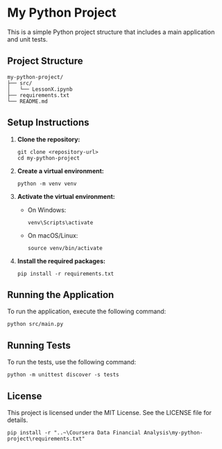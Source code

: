 # My Python Project

This is a simple Python project structure that includes a main application and unit tests.

## Project Structure

```
my-python-project/
├── src/
│   └── LessonX.ipynb
├── requirements.txt
└── README.md
```

## Setup Instructions

1. **Clone the repository:**
   ```
   git clone <repository-url>
   cd my-python-project
   ```

2. **Create a virtual environment:**
   ```
   python -m venv venv
   ```

3. **Activate the virtual environment:**
   - On Windows:
     ```
     venv\Scripts\activate
     ```
   - On macOS/Linux:
     ```
     source venv/bin/activate
     ```

4. **Install the required packages:**
   ```
   pip install -r requirements.txt
   ```

## Running the Application

To run the application, execute the following command:
```
python src/main.py
```

## Running Tests

To run the tests, use the following command:
```
python -m unittest discover -s tests
```

## License

This project is licensed under the MIT License. See the LICENSE file for details.

```
pip install -r "..~\Coursera Data Financial Analysis\my-python-project\requirements.txt"
```
